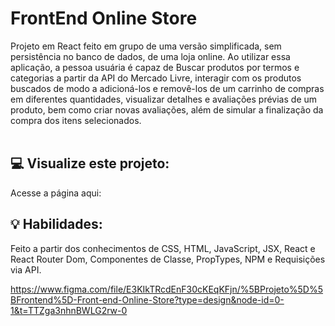 # FrontEnd Online Store
Projeto em React feito em grupo de uma versão simplificada, sem persistência no banco de dados, de uma loja online. Ao utilizar essa aplicação, a pessoa usuária é capaz de Buscar produtos por termos e categorias a partir da API do Mercado Livre, interagir com os produtos buscados de modo a adicioná-los e removê-los de um carrinho de compras em diferentes quantidades, visualizar detalhes e avaliações prévias de um produto, bem como criar novas avaliações, além de simular a finalização da compra dos itens selecionados.
<br><br>

## :computer: Visualize este projeto:
Acesse a página aqui:
[]()

## :bulb: Habilidades:
Feito a partir dos conhecimentos de CSS, HTML, JavaScript, JSX, React e React Router Dom, Componentes de Classe, PropTypes, NPM e Requisições via API.

https://www.figma.com/file/E3KIkTRcdEnF30cKEqKFjn/%5BProjeto%5D%5BFrontend%5D-Front-end-Online-Store?type=design&node-id=0-1&t=TTZga3nhnBWLG2rw-0
